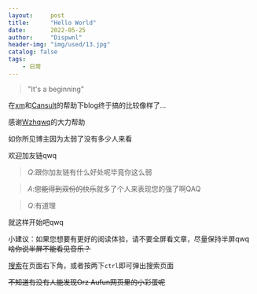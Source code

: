 ```yaml
---
layout:     post
title:      "Hello World"
date:       2022-05-25
author:     "Dispwnl"
header-img: "img/used/13.jpg"
catalog: false
tags:
    - 日常
---
```

> "It's a beginning"

在[xm](https://xminh.github.io/)和[Cansult](https://www.cansult.ga/)的帮助下blog终于搞的比较像样了…

感谢[Wzhqwq](https://wzhqwq.coding.me/)的大力帮助

如你所见博主因为太弱了没有多少人来看

欢迎加友链qwq

>$Q:$跟你加友链有什么好处呢毕竟你这么弱

>$A:$~~您能得到双份的快乐~~就多了个人来表现您的强了啊QAQ

>$Q:$有道理

就这样开始吧qwq

小建议：如果您想要有更好的阅读体验，请不要全屏看文章，尽量保持半屏qwq~~啥你说半屏不能看见音乐？~~

[搜索](https://github.com/androiddevelop/jekyll-search)在页面右下角，或者按两下<code>ctrl</code>即可弹出搜索页面

~~不知道有没有人能发现Orz Aufun网页里的小彩蛋呢~~
